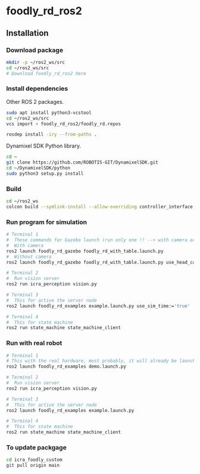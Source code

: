 # foodly_rd_ros2

## Installation

### Download package

```bash
mkdir -p ~/ros2_ws/src
cd ~/ros2_ws/src
# Download foodly_rd_ros2 here
```

### Install dependencies

Other ROS 2 packages.

```bash
sudo apt install python3-vcstool
cd ~/ros2_ws/src
vcs import < foodly_rd_ros2/foodly_rd.repos

rosdep install -iry --from-paths . 
```

Dynamixel SDK Python library.

```bash
cd ~
git clone https://github.com/ROBOTIS-GIT/DynamixelSDK.git
cd ~/DynamixelSDK/python
sudo python3 setup.py install
```

### Build

```bash
cd ~/ros2_ws
colcon build --symlink-install --allow-overriding controller_interface controller_manager hardware_interface hardware_interface_testing ros2_control_test_assets controller_manager_msgs
```


### Run program for simulation 

```bash
# Terminal 1
#  These commands for Gazebo launch (run only one !! --> with camera or wihtout)
#  With camera
ros2 launch foodly_rd_gazebo foodly_rd_with_table.launch.py
#  Without camera
ros2 launch foodly_rd_gazebo foodly_rd_with_table.launch.py use_head_camera:=false use_chest_camera:=false

# Terminal 2
#  Run vision server
ros2 run icra_perception vision.py

# Terminal 3
#  This for active the server node
ros2 launch foodly_rd_examples example.launch.py use_sim_time:='true'

# Terminal 4
#  This for state machine 
ros2 run state_machine state_machine_client
```


### Run with real robot
```bash
# Terminal 1
# This with the real hardware, most probably, it will already be launched
ros2 launch foodly_rd_examples demo.launch.py

# Terminal 2
#  Run vision server
ros2 run icra_perception vision.py

# Terminal 3
#  This for active the server node
ros2 launch foodly_rd_examples example.launch.py 

# Terminal 4
#  This for state machine 
ros2 run state_machine state_machine_client
```

### To update packgage 

```bash
cd icra_foodly_custom
git pull origin main 
```
